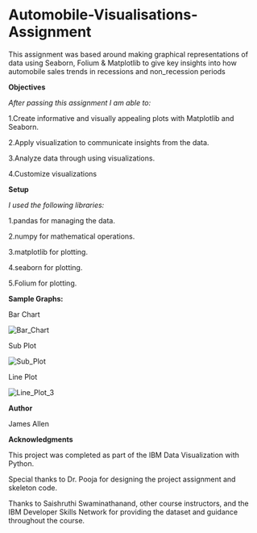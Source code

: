 # Automobile-Visualisations-Assignment

This assignment was based around making graphical representations of data using Seaborn, Folium & Matplotlib to give key insights into how automobile sales trends in recessions and non_recession periods

**Objectives**

*After passing this assignment I am able to:*

1.Create informative and visually appealing plots with Matplotlib and Seaborn.

2.Apply visualization to communicate insights from the data.

3.Analyze data through using visualizations.

4.Customize visualizations

**Setup**

*I used the following libraries:*

1.pandas for managing the data.

2.numpy for mathematical operations.

3.matplotlib for plotting.

4.seaborn for plotting.

5.Folium for plotting.


**Sample Graphs:**

Bar Chart

![Bar_Chart](https://github.com/user-attachments/assets/f8bf4069-50bb-4282-843c-83a96f89f53a)

Sub Plot

![Sub_Plot](https://github.com/user-attachments/assets/8bbcae65-62c9-4851-a3ba-47cb2748f1fd)

Line Plot

![Line_Plot_3](https://github.com/user-attachments/assets/58152c40-2a8a-4b4b-a020-825df99f0e0e)

**Author**

James Allen

**Acknowledgments**

This project was completed as part of the IBM Data Visualization with Python.

Special thanks to Dr. Pooja for designing the project assignment and skeleton code.

Thanks to Saishruthi Swaminathanand, other course instructors, and the IBM Developer Skills Network for providing the dataset and guidance throughout the course.
